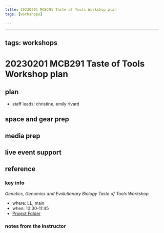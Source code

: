 ```yaml
---
title: 20230201 MCB291 Taste of Tools Workshop plan
tags: [workshops]

---
```


---
tags: workshops
---
# 20230201 MCB291 Taste of Tools Workshop plan

## plan
* staff leads: christine, emily rivard
## space and gear prep
## media prep
## live event support
## reference
### key info
*Genetics, Genomics and Evolutionary Biology Taste of Tools Workshop*
* where: LL, main
* when: 10:30-11:45
* [Project Folder](https://drive.google.com/drive/folders/1aUx2wTY9M9d2ukmo2iQ3jDoGlZV9x2eM)

### notes from the instructor
